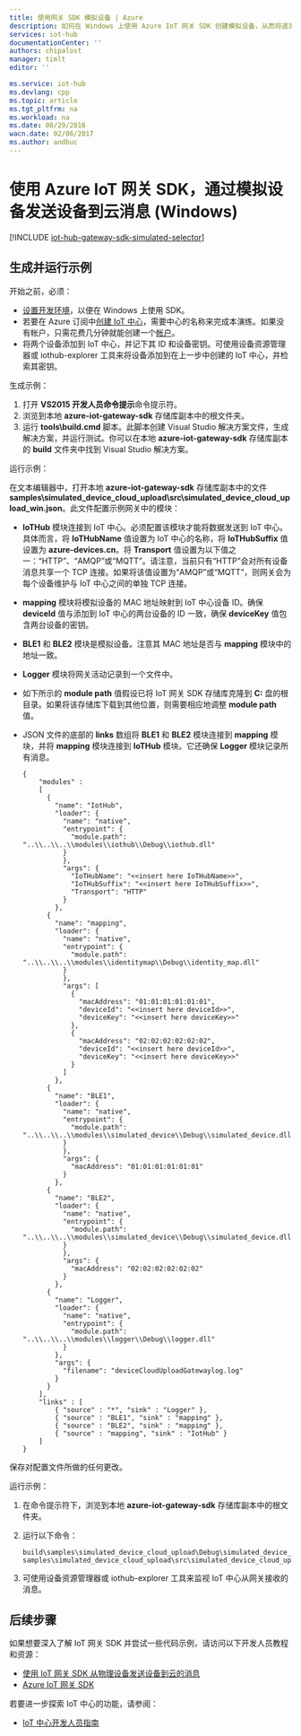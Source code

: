 ```yaml
---
title: 使用网关 SDK 模拟设备 | Azure
description: 如何在 Windows 上使用 Azure IoT 网关 SDK 创建模拟设备，从而将遥测数据通过网关发送到 IoT 中心
services: iot-hub
documentationCenter: ''
authors: chipalost
manager: timlt
editor: ''

ms.service: iot-hub
ms.devlang: cpp
ms.topic: article
ms.tgt_pltfrm: na
ms.workload: na
ms.date: 08/29/2016
wacn.date: 02/06/2017
ms.author: andbuc
---
```


# 使用 Azure IoT 网关 SDK，通过模拟设备发送设备到云消息 (Windows)

[!INCLUDE [iot-hub-gateway-sdk-simulated-selector](../../includes/iot-hub-gateway-sdk-simulated-selector.md)]

## 生成并运行示例

开始之前，必须：

- [设置开发环境][lnk-setupdevbox]，以便在 Windows 上使用 SDK。
- 若要在 Azure 订阅中[创建 IoT 中心][lnk-create-hub]，需要中心的名称来完成本演练。如果没有帐户，只需花费几分钟就能创建一个[帐户][lnk-free-trial]。
- 将两个设备添加到 IoT 中心，并记下其 ID 和设备密钥。可使用设备资源管理器或 iothub-explorer 工具来将设备添加到在上一步中创建的 IoT 中心，并检索其密钥。

生成示例：

1. 打开 **VS2015 开发人员命令提示**命令提示符。
2. 浏览到本地 **azure-iot-gateway-sdk** 存储库副本中的根文件夹。
3. 运行 **tools\\build.cmd** 脚本。此脚本创建 Visual Studio 解决方案文件，生成解决方案，并运行测试。你可以在本地 **azure-iot-gateway-sdk** 存储库副本的 **build** 文件夹中找到 Visual Studio 解决方案。

运行示例：

在文本编辑器中，打开本地 **azure-iot-gateway-sdk** 存储库副本中的文件 **samples\\simulated\_device\_cloud\_upload\\src\\simulated\_device\_cloud\_upload\_win.json**。此文件配置示例网关中的模块：

- **IoTHub** 模块连接到 IoT 中心。必须配置该模块才能将数据发送到 IoT 中心。具体而言，将 **IoTHubName** 值设置为 IoT 中心的名称，将 **IoTHubSuffix** 值设置为 **azure-devices.cn**。将 **Transport** 值设置为以下值之一：“HTTP”、“AMQP”或“MQTT”。请注意，当前只有“HTTP”会对所有设备消息共享一个 TCP 连接。如果将该值设置为“AMQP”或“MQTT”，则网关会为每个设备维护与 IoT 中心之间的单独 TCP 连接。
- **mapping** 模块将模拟设备的 MAC 地址映射到 IoT 中心设备 ID。确保 **deviceId** 值与添加到 IoT 中心的两台设备的 ID 一致，确保 **deviceKey** 值包含两台设备的密钥。
- **BLE1** 和 **BLE2** 模块是模拟设备。注意其 MAC 地址是否与 **mapping** 模块中的地址一致。
- **Logger** 模块将网关活动记录到一个文件中。
- 如下所示的 **module path** 值假设已将 IoT 网关 SDK 存储库克隆到 **C:** 盘的根目录。如果将该存储库下载到其他位置，则需要相应地调整 **module path** 值。
- JSON 文件的底部的 **links** 数组将 **BLE1** 和 **BLE2** 模块连接到 **mapping** 模块，并将 **mapping** 模块连接到 **IoTHub** 模块。它还确保 **Logger** 模块记录所有消息。

    ```
    {
        "modules" :
        [
          {
            "name": "IotHub",
            "loader": {
              "name": "native",
              "entrypoint": {
                "module.path": "..\\..\\..\\modules\\iothub\\Debug\\iothub.dll"
              }
              },
              "args": {
                "IoTHubName": "<<insert here IoTHubName>>",
                "IoTHubSuffix": "<<insert here IoTHubSuffix>>",
                "Transport": "HTTP"
              }
            },
          {
            "name": "mapping",
            "loader": {
              "name": "native",
              "entrypoint": {
                "module.path": "..\\..\\..\\modules\\identitymap\\Debug\\identity_map.dll"
              }
              },
              "args": [
                {
                  "macAddress": "01:01:01:01:01:01",
                  "deviceId": "<<insert here deviceId>>",
                  "deviceKey": "<<insert here deviceKey>>"
                },
                {
                  "macAddress": "02:02:02:02:02:02",
                  "deviceId": "<<insert here deviceId>>",
                  "deviceKey": "<<insert here deviceKey>>"
                }
              ]
            },
          {
            "name": "BLE1",
            "loader": {
              "name": "native",
              "entrypoint": {
                "module.path": "..\\..\\..\\modules\\simulated_device\\Debug\\simulated_device.dll"
              }
              },
              "args": {
                "macAddress": "01:01:01:01:01:01"
              }
            },
          {
            "name": "BLE2",
            "loader": {
              "name": "native",
              "entrypoint": {
                "module.path": "..\\..\\..\\modules\\simulated_device\\Debug\\simulated_device.dll"
              }
              },
              "args": {
                "macAddress": "02:02:02:02:02:02"
              }
            },
          {
            "name": "Logger",
            "loader": {
              "name": "native",
              "entrypoint": {
                "module.path": "..\\..\\..\\modules\\logger\\Debug\\logger.dll"
              }
            },
            "args": {
              "filename": "deviceCloudUploadGatewaylog.log"
            }
          }
        ],
        "links" : [
            { "source" : "*", "sink" : "Logger" },
            { "source" : "BLE1", "sink" : "mapping" },
            { "source" : "BLE2", "sink" : "mapping" },
            { "source" : "mapping", "sink" : "IotHub" }
        ]
    }
    ```

保存对配置文件所做的任何更改。

运行示例：

1. 在命令提示符下，浏览到本地 **azure-iot-gateway-sdk** 存储库副本中的根文件夹。
2. 运行以下命令：

    ```
    build\samples\simulated_device_cloud_upload\Debug\simulated_device_cloud_upload_sample.exe samples\simulated_device_cloud_upload\src\simulated_device_cloud_upload_win.json
    ```

3. 可使用设备资源管理器或 iothub-explorer 工具来监视 IoT 中心从网关接收的消息。

## 后续步骤
如果想要深入了解 IoT 网关 SDK 并尝试一些代码示例，请访问以下开发人员教程和资源：

- [使用 IoT 网关 SDK 从物理设备发送设备到云的消息][lnk-physical-device]
- [Azure IoT 网关 SDK][lnk-gateway-sdk]

若要进一步探索 IoT 中心的功能，请参阅：

- [IoT 中心开发人员指南][lnk-devguide]

<!-- Links -->

[lnk-setupdevbox]: https://github.com/Azure/azure-iot-gateway-sdk/blob/master/doc/devbox_setup.md
[lnk-create-hub]: ./iot-hub-manage-through-portal.md
[lnk-free-trial]: https://www.azure.cn/pricing/1rmb-trial/

[lnk-gateway-sdk]: https://github.com/Azure/azure-iot-gateway-sdk/

[lnk-physical-device]: ./iot-hub-gateway-sdk-physical-device.md

[lnk-devguide]: ./iot-hub-devguide.md
[lnk-create-hub]: ./iot-hub-create-through-portal.md

<!---HONumber=Mooncake_Quality_Review_0125_2017-->
<!--Update_Description:update wording-->
